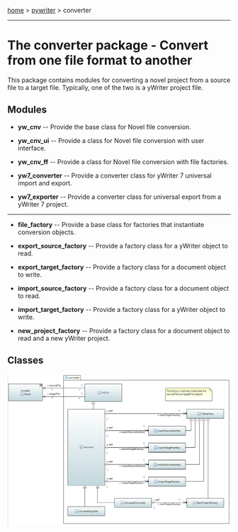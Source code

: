 [home](../../index) > [pywriter](pywriter) > converter

---

# The converter package - Convert from one file format to another

This package contains modules for converting a novel project from a source file to 
a target file. Typically, one of the two is a yWriter project file. 

## Modules

- **yw_cnv** -- Provide the base class for Novel file conversion.

- **yw_cnv_ui** -- Provide a class for Novel file conversion with user interface.

- **yw_cnv_ff** -- Provide a class for Novel file conversion with file factories.

- **yw7_converter** -- Provide a converter class for yWriter 7 universal import and export.

- **yw7_exporter** -- Provide a converter class for universal export from a yWriter 7 project.

---

- **file_factory** -- Provide a base class for factories that instantiate conversion objects.

- **export_source_factory** -- Provide a factory class for a yWriter object to read.

- **export_target_factory** -- Provide a factory class for a document object to write.

- **import_source_factory** -- Provide a factory class for a document object to read.

- **import_target_factory** -- Provide a factory class for a yWriter object to write.

- **new_project_factory** -- Provide a factory class for a document object to read and a new yWriter project.


## Classes

![converter package class diagram](img/converter_package_class_diagram.png)
